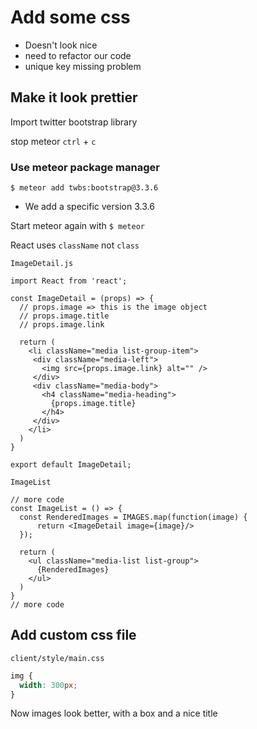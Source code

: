 # Add some css
* Doesn't look nice
* need to refactor our code
* unique key missing problem

## Make it look prettier
Import twitter bootstrap library

stop meteor `ctrl` + `c`

### Use meteor package manager
`$ meteor add twbs:bootstrap@3.3.6`

* We add a specific version 3.3.6

Start meteor again with `$ meteor`

React uses `className` not `class`

`ImageDetail.js`

```
import React from 'react';

const ImageDetail = (props) => {
  // props.image => this is the image object
  // props.image.title
  // props.image.link

  return (
    <li className="media list-group-item">
     <div className="media-left">
       <img src={props.image.link} alt="" />
     </div>
     <div className="media-body">
       <h4 className="media-heading">
         {props.image.title}
       </h4>
     </div>
    </li>
  )
}

export default ImageDetail;
```

`ImageList`

```
// more code
const ImageList = () => {
  const RenderedImages = IMAGES.map(function(image) {
      return <ImageDetail image={image}/>
  });

  return (
    <ul className="media-list list-group">
      {RenderedImages}
    </ul>
  )
}
// more code
```

## Add custom css file
`client/style/main.css`

```css
img {
  width: 300px;
}
```

Now images look better, with a box and a nice title

